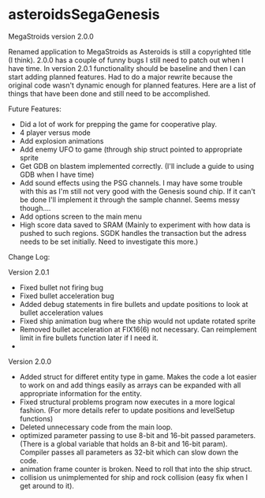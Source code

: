 # asteroidsSegaGenesis

MegaStroids version 2.0.0

Renamed application to MegaStroids as Asteroids is still a copyrighted title (I think). 2.0.0 has a couple of funny bugs I still need to patch out when I have time. In version 2.0.1 functionality should be baseline and then I can start adding planned features. Had to do a major rewrite because the original code wasn't dynamic enough for planned features. Here are a list of things that have been done and still need to be accomplished.

 Future Features:
 - Did a lot of work for prepping the game for cooperative play.
 - 4 player versus mode
 - Add explosion animations
 - Add enemy UFO to game (through ship struct pointed to appropriate sprite
 - Get GDB on blastem implemented correctly. (I'll include a guide to using GDB when I have time)
 - Add sound effects using the PSG channels. I may have some trouble with this as I'm still not very good with the Genesis sound chip. If it can't be done I'll implement it through the sample channel. Seems messy though....
 - Add options screen to the main menu
 - High score data saved to SRAM (Mainly to experiment with how data is pushed to such regions. SGDK handles the transaction but the adress needs to be set initially. Need to investigate this more.)

Change Log:

Version 2.0.1

 - Fixed bullet not firing bug
 - Fixed bullet acceleration bug
 - Added debug statements in fire bullets and update positions to look at bullet acceleration values
 - Fixed ship animation bug where the ship would not update rotated sprite
 - Removed bullet acceleration at FIX16(6) not necessary. Can reimplement limit in fire bullets function later if I need it.
 - 

Version 2.0.0
 - Added struct for differet entity type in game. Makes the code a lot easier to work on and add things easily as arrays can be expanded with all appropriate information for the entity.
 - Fixed structural problems program now executes in a more logical fashion. (For more details refer to update positions and levelSetup functions)
 - Deleted unnecessary code from the main loop.
 - optimized parameter passing to use 8-bit and 16-bit passed parameters. (There is a global variable that holds an 8-bit and 16-bit param). Compiler passes all parameters as 32-bit which can slow down the code.
 - animation frame counter is broken. Need to roll that into the ship struct.
 - collision us unimplemented for ship and rock collision (easy fix when I get around to it).
 

